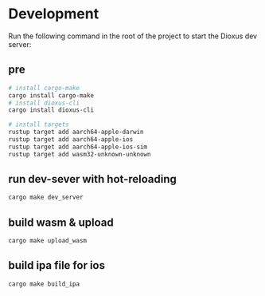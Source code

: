 # Development

Run the following command in the root of the project to start the Dioxus dev server:

## pre
```bash
# install cargo-make
cargo install cargo-make 
# install dioxus-cli
cargo install dioxus-cli

# install targets
rustup target add aarch64-apple-darwin
rustup target add aarch64-apple-ios
rustup target add aarch64-apple-ios-sim
rustup target add wasm32-unknown-unknown

```

## run dev-sever with hot-reloading
```bash
cargo make dev_server
```

## build wasm & upload
```bash
cargo make upload_wasm
```
## build ipa file for ios
```bash
cargo make build_ipa
```



